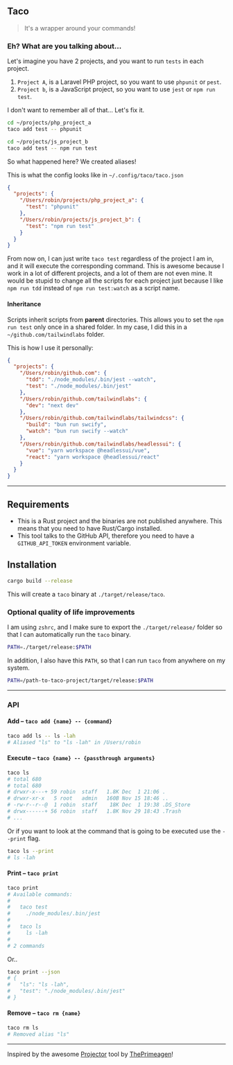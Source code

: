 ## Taco

> It's a wrapper around your commands!

### Eh? What are you talking about...

Let's imagine you have 2 projects, and you want to run `tests` in each project.

1. `Project A`, is a Laravel PHP project, so you want to use `phpunit` or `pest`.
2. `Project b`, is a JavaScript project, so you want to use `jest` or `npm run test`.

I don't want to remember all of that... Let's fix it.

```sh
cd ~/projects/php_project_a
taco add test -- phpunit

cd ~/projects/js_project_b
taco add test -- npm run test
```

So what happened here? We created aliases!

This is what the config looks like in `~/.config/taco/taco.json`
```json
{
  "projects": {
    "/Users/robin/projects/php_project_a": {
      "test": "phpunit"
    },
    "/Users/robin/projects/js_project_b": {
      "test": "npm run test"
    }
  }
}
```

From now on, I can just write `taco test` regardless of the project I am in, and it will execute the corresponding command. This is awesome because I work
in a lot of different projects, and a lot of them are not even mine. It would be stupid to change all the scripts for each project just because I like `npm run tdd` instead of `npm run test:watch` as a script name.

#### Inheritance

Scripts inherit scripts from **parent** directories. This allows you to set the `npm run test` only once in a shared folder. In my case, I did this in a `~/github.com/tailwindlabs` folder.

This is how I use it personally:

```json
{
  "projects": {
    "/Users/robin/github.com": {
      "tdd": "./node_modules/.bin/jest --watch",
      "test": "./node_modules/.bin/jest"
    },
    "/Users/robin/github.com/tailwindlabs": {
      "dev": "next dev"
    },
    "/Users/robin/github.com/tailwindlabs/tailwindcss": {
      "build": "bun run swcify",
      "watch": "bun run swcify --watch"
    },
    "/Users/robin/github.com/tailwindlabs/headlessui": {
      "vue": "yarn workspace @headlessui/vue",
      "react": "yarn workspace @headlessui/react"
    }
  }
}
```

---

## Requirements

- This is a Rust project and the binaries are not published
  anywhere. This means that you need to have Rust/Cargo installed.
- This tool talks to the GitHub API, therefore you need to have a
  `GITHUB_API_TOKEN` environment variable.

## Installation

```sh
cargo build --release
```

This will create a `taco` binary at `./target/release/taco`.

### Optional quality of life improvements

I am using `zshrc`, and I make sure to export the `./target/release/` folder so
that I can automatically run the `taco` binary.

```sh
PATH=./target/release:$PATH
```

In addition, I also have this `PATH`, so that I can run `taco` from
anywhere on my system.

```sh
PATH=/path-to-taco-project/target/release:$PATH
```

---

### API

#### Add – `taco add {name} -- {command}`

```sh
taco add ls -- ls -lah
# Aliased "ls" to "ls -lah" in /Users/robin
```

#### Execute – `taco {name} -- {passthrough arguments}`

```sh
taco ls 
# total 680
# total 680
# drwxr-x---+ 59 robin  staff   1.8K Dec  1 21:06 .
# drwxr-xr-x   5 root   admin   160B Nov 15 18:46 ..
# -rw-r--r--@  1 robin  staff    18K Dec  1 19:38 .DS_Store
# drwx------+ 56 robin  staff   1.8K Nov 29 18:43 .Trash
# ...
```

Or if you want to look at the command that is going to be executed use the `--print` flag.
```sh
taco ls --print
# ls -lah
```

#### Print – `taco print`

```sh
taco print
# Available commands:
#
#   taco test
#     ./node_modules/.bin/jest
#
#   taco ls
#     ls -lah
#
# 2 commands
```

Or..

```sh
taco print --json
# {
#   "ls": "ls -lah",
#   "test": "./node_modules/.bin/jest"
# }
```

#### Remove – `taco rm {name}`

```sh
taco rm ls
# Removed alias "ls"
```

---

Inspired by the awesome [Projector](https://github.com/ThePrimeagen/projector) tool by [ThePrimeagen](https://github.com/ThePrimeagen)!
